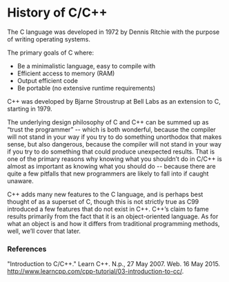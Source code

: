 # History of C/C++

The C language was developed in 1972 by Dennis Ritchie with the purpose of writing operating systems.

The primary goals of C where:

- Be a minimalistic language, easy to compile with
- Efficient access to memory (RAM)
- Output efficient code
- Be portable (no extensive runtime requirements)

C++ was developed by Bjarne Stroustrup at Bell Labs as an extension to C, starting in 1979.

The underlying design philosophy of C and C++ can be summed up as “trust the programmer” -- which is both wonderful, because the compiler will not stand in your way if you try to do something unorthodox that makes sense, but also dangerous, because the compiler will not stand in your way if you try to do something that could produce unexpected results. That is one of the primary reasons why knowing what you shouldn’t do in C/C++ is almost as important as knowing what you should do -- because there are quite a few pitfalls that new programmers are likely to fall into if caught unaware.

C++ adds many new features to the C language, and is perhaps best thought of as a superset of C, though this is not strictly true as C99 introduced a few features that do not exist in C++. C++’s claim to fame results primarily from the fact that it is an object-oriented language. As for what an object is and how it differs from traditional programming methods, well, we’ll cover that later.

### References

"Introduction to C/C++." Learn C++. N.p., 27 May 2007. Web. 16 May 2015. <http://www.learncpp.com/cpp-tutorial/03-introduction-to-cc/>. 


